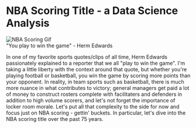 # NBA Scoring Title - a Data Science Analysis

![NBA Scoring Gif](https://media2.giphy.com/media/v1.Y2lkPTc5MGI3NjExNGdnN2h6NmNtZmp2dmExa20xMnJndXVqZWx4cmdqY3p1Njd1dG81diZlcD12MV9fbnRlcm5hbF9naWZfYnlfaWQmY3Q9Zw/xUA7b1N9MKesp28kAU/giphy.gif)  
"You play to win the game" - Herm Edwards

In one of my favorite sports quotes/clips of all time, Herm Edwards passionately explained to a reporter that we all "play to win the game". I'm taking a little liberty with the context around that quote, but whether you're playing football or basketball, you win the game by scoring more points than your opponent. In reality, in team sports such as basketball, there is much more nuance in what contributes to victory; general managers get paid a lot of money to construct rosters complete with facilitaters and defenders in addition to high volume scorers, and let's not forget the importance of locker room morale. Let's put all that complexity to the side for now and focus just on NBA scoring - gettin' buckets. In particular, let's dive into the NBA scoring title over the past 75 years.